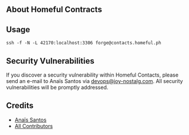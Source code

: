 ## About Homeful Contracts

## Usage
`ssh -f -N -L 42170:localhost:3306 forge@contacts.homeful.ph`

## Security Vulnerabilities

If you discover a security vulnerability within Homeful Contacts, please send an e-mail to Anaïs Santos via [devops@joy-nostalg.com](mailto:devops@joy-nostalg.com). All security vulnerabilities will be promptly addressed.

## Credits

- [Anaïs Santos](https://github.com/anais-enclavewrx)
- [All Contributors](../../contributors)
